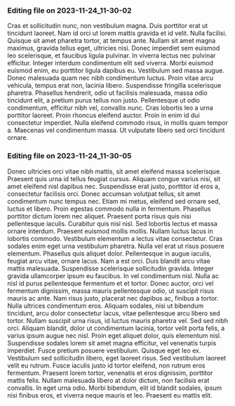 

### Editing file on 2023-11-24_11-30-02

Cras et sollicitudin nunc, non vestibulum magna. Duis porttitor erat ut tincidunt laoreet. Nam id orci ut lorem mattis gravida et id velit. Nulla facilisi. Quisque sit amet pharetra tortor, at tempus ante. Nullam sit amet magna maximus, gravida tellus eget, ultricies nisi. Donec imperdiet sem euismod leo scelerisque, et faucibus ligula pulvinar. In viverra lectus nec pulvinar efficitur. Integer interdum condimentum elit sed viverra. Morbi euismod euismod enim, eu porttitor ligula dapibus eu. Vestibulum sed massa augue. Donec malesuada quam nec nibh condimentum luctus. Proin vitae arcu vehicula, tempus erat non, lacinia libero. Suspendisse fringilla scelerisque pharetra.
Phasellus hendrerit, odio ut facilisis malesuada, massa odio tincidunt elit, a pretium purus tellus non justo. Pellentesque ut odio condimentum, efficitur nibh vel, convallis nunc. Cras lobortis leo a urna porttitor laoreet. Proin rhoncus eleifend auctor. Proin in enim id dui consectetur imperdiet. Nulla eleifend commodo risus, in mollis quam tempor a. Maecenas vel condimentum massa. Ut vulputate libero sed orci tincidunt ornare.




### Editing file on 2023-11-24_11-30-05

Donec ultricies orci vitae nibh mattis, sit amet eleifend massa scelerisque. Praesent quis urna id tellus feugiat cursus. Aliquam congue varius nisi, sit amet eleifend nisl dapibus nec. Suspendisse erat justo, porttitor id eros a, consectetur facilisis orci. Donec accumsan volutpat tellus, sit amet condimentum nunc tempus nec. Etiam mi metus, eleifend sed ornare sed, luctus et libero. Proin egestas commodo nulla in fermentum. Phasellus porttitor dictum lorem nec aliquet. Praesent porta risus quis nisi pellentesque iaculis. Curabitur quis nisi nisl. Sed lobortis lectus et massa ornare interdum.
Praesent euismod mollis mollis. Nullam luctus lacus in lobortis commodo. Vestibulum elementum a lectus vitae consectetur. Cras sodales enim eget urna vestibulum pharetra. Nulla vel erat ut risus posuere elementum. Phasellus quis aliquet dolor. Pellentesque in augue iaculis, feugiat arcu vitae, ornare lacus. Nam a est orci. Duis blandit arcu vitae mattis malesuada. Suspendisse scelerisque sollicitudin gravida. Integer gravida ullamcorper ipsum eu faucibus. In vel condimentum nisl. Nulla ac nisl id purus pellentesque fermentum et et tortor.
Donec auctor, orci vel fermentum dignissim, massa mauris pellentesque odio, ut suscipit risus mauris ac ante. Nam risus justo, placerat nec dapibus ac, finibus a tortor. Nulla ultrices condimentum eros. Aliquam sodales, nisi ut bibendum tincidunt, arcu dolor consectetur lacus, vitae pellentesque arcu libero sed tortor. Nullam suscipit urna risus, id luctus mauris pharetra vel. Sed sed nibh orci. Aliquam blandit, dolor ut condimentum lacinia, tortor velit porta felis, a varius ipsum augue nec nisl.
Proin eget aliquet dolor, quis elementum nisl. Suspendisse sodales lorem sit amet magna efficitur, vel venenatis turpis imperdiet. Fusce pretium posuere vestibulum. Quisque eget leo ex. Vestibulum sed sollicitudin libero, eget laoreet risus. Sed vestibulum laoreet velit eu rutrum. Fusce iaculis justo id tortor eleifend, non rutrum eros fermentum. Praesent lorem tortor, venenatis et eros dignissim, porttitor mattis felis. Nullam malesuada libero at dolor dictum, non facilisis erat convallis. In eget urna odio. Morbi bibendum, elit id blandit sodales, ipsum nisi finibus eros, et viverra neque mauris et leo. Praesent eu mattis elit.


